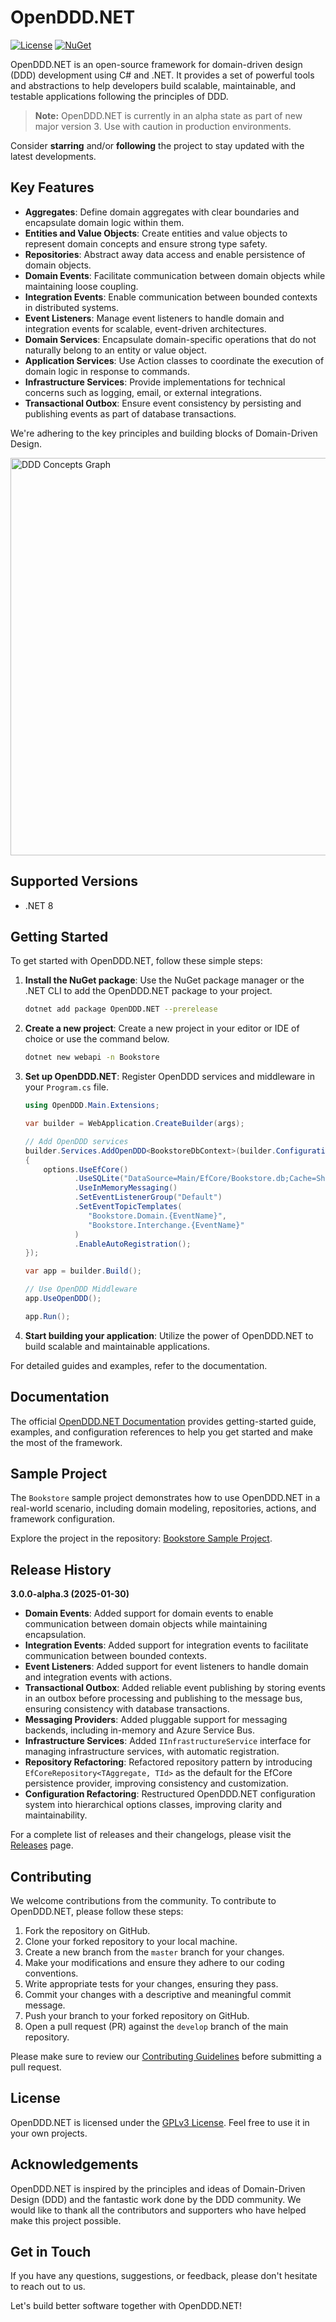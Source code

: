 # OpenDDD.NET

[![License](https://img.shields.io/badge/License-GPLv3-blue.svg)](https://www.gnu.org/licenses/gpl-3.0.html)
[![NuGet](https://img.shields.io/nuget/v/OpenDDD.NET.svg)](https://www.nuget.org/packages/OpenDDD.NET/)

OpenDDD.NET is an open-source framework for domain-driven design (DDD) development using C# and .NET. It provides a set of powerful tools and abstractions to help developers build scalable, maintainable, and testable applications following the principles of DDD.

> **Note:** OpenDDD.NET is currently in an alpha state as part of new major version 3. Use with caution in production environments.

Consider **starring** and/or **following** the project to stay updated with the latest developments.

## Key Features

- **Aggregates**: Define domain aggregates with clear boundaries and encapsulate domain logic within them.
- **Entities and Value Objects**: Create entities and value objects to represent domain concepts and ensure strong type safety.
- **Repositories**: Abstract away data access and enable persistence of domain objects.
- **Domain Events**: Facilitate communication between domain objects while maintaining loose coupling.
- **Integration Events**: Enable communication between bounded contexts in distributed systems.
- **Event Listeners**: Manage event listeners to handle domain and integration events for scalable, event-driven architectures.
- **Domain Services**: Encapsulate domain-specific operations that do not naturally belong to an entity or value object.
- **Application Services**: Use Action classes to coordinate the execution of domain logic in response to commands.
- **Infrastructure Services**: Provide implementations for technical concerns such as logging, email, or external integrations.
- **Transactional Outbox**: Ensure event consistency by persisting and publishing events as part of database transactions.

We're adhering to the key principles and building blocks of Domain-Driven Design.

<img src="https://github.com/runemalm/OpenDDD.NET/blob/master/ddd-graph.png" width="636" alt="DDD Concepts Graph" />

## Supported Versions

- .NET 8

## Getting Started

To get started with OpenDDD.NET, follow these simple steps:

1. **Install the NuGet package**: Use the NuGet package manager or the .NET CLI to add the OpenDDD.NET package to your project.

   ```bash
   dotnet add package OpenDDD.NET --prerelease
   ```

2. **Create a new project**: Create a new project in your editor or IDE of choice or use the command below.

   ```bash
   dotnet new webapi -n Bookstore
   ```

3. **Set up OpenDDD.NET**: Register OpenDDD services and middleware in your `Program.cs` file.

   ```csharp
   using OpenDDD.Main.Extensions;

   var builder = WebApplication.CreateBuilder(args);

   // Add OpenDDD services
   builder.Services.AddOpenDDD<BookstoreDbContext>(builder.Configuration, options =>  
   {  
       options.UseEfCore()
              .UseSQLite("DataSource=Main/EfCore/Bookstore.db;Cache=Shared")
              .UseInMemoryMessaging()
              .SetEventListenerGroup("Default")  
              .SetEventTopicTemplates(  
                 "Bookstore.Domain.{EventName}",  
                 "Bookstore.Interchange.{EventName}"  
              )
              .EnableAutoRegistration();
   });

   var app = builder.Build();

   // Use OpenDDD Middleware
   app.UseOpenDDD();

   app.Run();
   ```

4. **Start building your application**: Utilize the power of OpenDDD.NET to build scalable and maintainable applications.

For detailed guides and examples, refer to the documentation.


## Documentation

The official [OpenDDD.NET Documentation](https://opendddnet.readthedocs.io/) provides getting-started guide, examples, and configuration references to help you get started and make the most of the framework.  

## Sample Project

The `Bookstore` sample project demonstrates how to use OpenDDD.NET in a real-world scenario, including domain modeling, repositories, actions, and framework configuration. 

Explore the project in the repository: [Bookstore Sample Project](https://github.com/runemalm/OpenDDD.NET/tree/master/samples/Bookstore).

## Release History

**3.0.0-alpha.3 (2025-01-30)**

- **Domain Events**: Added support for domain events to enable communication between domain objects while maintaining encapsulation.
- **Integration Events**: Added support for integration events to facilitate communication between bounded contexts.
- **Event Listeners**: Added support for event listeners to handle domain and integration events with actions.
- **Transactional Outbox**: Added reliable event publishing by storing events in an outbox before processing and publishing to the message bus, ensuring consistency with database transactions.
- **Messaging Providers**: Added pluggable support for messaging backends, including in-memory and Azure Service Bus.
- **Infrastructure Services**: Added `IInfrastructureService` interface for managing infrastructure services, with automatic registration.
- **Repository Refactoring**: Refactored repository pattern by introducing `EfCoreRepository<TAggregate, TId>` as the default for the EfCore persistence provider, improving consistency and customization.
- **Configuration Refactoring**: Restructured OpenDDD.NET configuration system into hierarchical options classes, improving clarity and maintainability.

For a complete list of releases and their changelogs, please visit the [Releases](https://github.com/runemalm/OpenDDD.NET/releases) page.

## Contributing

We welcome contributions from the community. To contribute to OpenDDD.NET, please follow these steps:

1. Fork the repository on GitHub.
2. Clone your forked repository to your local machine.
3. Create a new branch from the `master` branch for your changes.
4. Make your modifications and ensure they adhere to our coding conventions.
5. Write appropriate tests for your changes, ensuring they pass.
6. Commit your changes with a descriptive and meaningful commit message.
7. Push your branch to your forked repository on GitHub.
8. Open a pull request (PR) against the `develop` branch of the main repository.

Please make sure to review our [Contributing Guidelines](https://github.com/runemalm/OpenDDD.NET/blob/master/CONTRIBUTING.md) before submitting a pull request.

## License

OpenDDD.NET is licensed under the [GPLv3 License](https://www.gnu.org/licenses/gpl-3.0.html). Feel free to use it in your own projects.

## Acknowledgements

OpenDDD.NET is inspired by the principles and ideas of Domain-Driven Design (DDD) and the fantastic work done by the DDD community. We would like to thank all the contributors and supporters who have helped make this project possible.

## Get in Touch

If you have any questions, suggestions, or feedback, please don't hesitate to reach out to us.

Let's build better software together with OpenDDD.NET!
